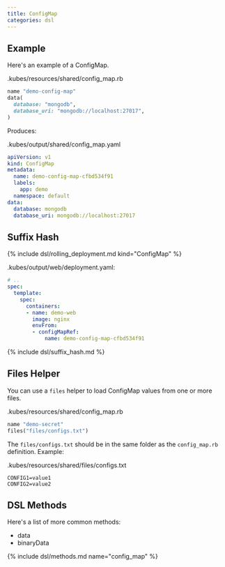 ```yaml
---
title: ConfigMap
categories: dsl
---
```


## Example

Here's an example of a ConfigMap.

.kubes/resources/shared/config_map.rb

```ruby
name "demo-config-map"
data(
  database: "mongodb",
  database_uri: "mongodb://localhost:27017",
)
```

Produces:

.kubes/output/shared/config_map.yaml

```yaml
apiVersion: v1
kind: ConfigMap
metadata:
  name: demo-config-map-cfbd534f91
  labels:
    app: demo
  namespace: default
data:
  database: mongodb
  database_uri: mongodb://localhost:27017
```

## Suffix Hash

{% include dsl/rolling_deployment.md kind="ConfigMap" %}

.kubes/output/web/deployment.yaml:

```yaml
# ..
spec:
  template:
    spec:
      containers:
      - name: demo-web
        image: nginx
        envFrom:
        - configMapRef:
            name: demo-config-map-cfbd534f91
```

{% include dsl/suffix_hash.md %}

## Files Helper

You can use a `files` helper to load ConfigMap values from one or more files.


.kubes/resources/shared/config_map.rb

```ruby
name "demo-secret"
files("files/configs.txt")
```

The `files/configs.txt` should be in the same folder as the `config_map.rb` definition.  Example:

.kubes/resources/shared/files/configs.txt

    CONFIG1=value1
    CONFIG2=value2

## DSL Methods

Here's a list of more common methods:

* data
* binaryData

{% include dsl/methods.md name="config_map" %}
